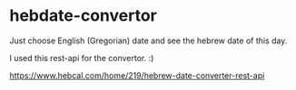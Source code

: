 # hebdate-convertor

Just choose English (Gregorian) date and see the hebrew date of this day.

I used this rest-api for the convertor. :)

https://www.hebcal.com/home/219/hebrew-date-converter-rest-api
